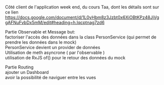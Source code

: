 Côté client de l'application week end, du cours Taa, dont les détails sont sur ce lien
https://docs.google.com/document/d/1L0yHbm8z3Jzbt0x6XiOBtKPz48JjVggAFNuFvbDx5mM/edit#heading=h.lqcptnag7zd6

Partie Observable et Message
but:  
 factoriser l'accès des données dans la class PersonService (qui permet de   prendre les données dans le mock)  
 PersonService devient un provider de données  
 Utilisation de meth asyncrone ( par l'observable )  
 utilisation de RxJS of() pour le retour des données du mock  
 

Partie Routing  
    ajouter un Dashboard  
    avoir la possibilité de naviguer entre les vues  
    